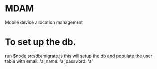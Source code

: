 # MDAM
Mobile device allocation management


# To set up the db.
run 
$node src/db/migrate.js
this will setup the db  and populate the user table with email: 'a',name: 'a',password: 'a'
